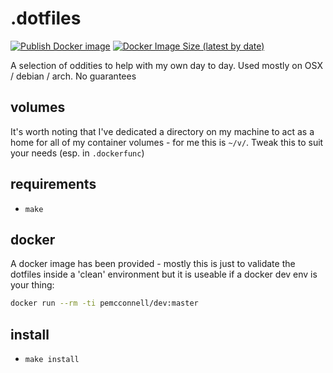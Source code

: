 # .dotfiles

[![Publish Docker image](https://github.com/peter-mcconnell/.dotfiles/actions/workflows/yeet.yml/badge.svg)](https://github.com/peter-mcconnell/.dotfiles/actions/workflows/yeet.yml)
[![Docker Image Size (latest by date)](https://img.shields.io/docker/image-size/pemcconnell/dev?label=docker%20image%20size)](https://hub.docker.com/repository/docker/pemcconnell/dev)

A selection of oddities to help with my own day to day. Used mostly on OSX / debian / arch. No guarantees

## volumes

It's worth noting that I've dedicated a directory on my machine to act as a home for all of my container volumes - for me this is `~/v/`. Tweak this to suit your needs (esp. in `.dockerfunc`)

## requirements

- `make`

## docker

A docker image has been provided - mostly this is just to validate the dotfiles inside a 'clean' environment but it is useable if a docker dev env is your thing:

```sh
docker run --rm -ti pemcconnell/dev:master
```

## install

- `make install`